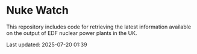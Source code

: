 # Nuke Watch

This repository includes code for retrieving the latest information available on the output of EDF nuclear power plants in the UK.

Last updated: 2025-07-20 01:39